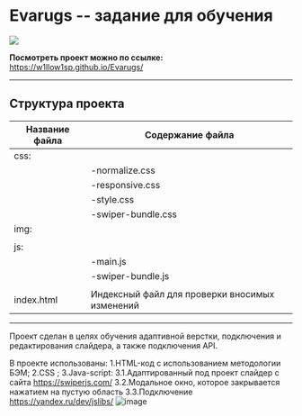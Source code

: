 # Evarugs -- задание для обучения

![](https://user-images.githubusercontent.com/98582981/174091502-dbddf926-02d4-475f-b940-fd65f236c06a.png)



 **Посмотреть проект можно по ссылке:** https://w1llow1sp.github.io/Evarugs/
 
 -----
 
 ## Структура проекта
 Название файла      | Содержание файла
---------------------|----------------------
css:					            |
	|-normalize.css     | Нормалайзер CSS от Nicolas Gallagher
	|-responsive.css    | Таблица стилей для адаптивной верстки
	|-style.css         | Таблица стилей для страницы
	|-swiper-bundle.css | Таблица стилей для слайдера, взятая с сайта https://swiperjs.com/
img:					            |
	|					              |
js:						            |
	|-main.js			        | Скрипты для слайдера, модального окна и подключения API для яндекс-браузера
	|-swiper-bundle.js	 | Адаптированный  под проект слайдер с сайта https://swiperjs.com/
                     |	
index.html           | Индексный файл для проверки вносимых изменений

------------
 
 Проект сделан в целях обучения адаптивной верстки, подключения и редактирования слайдера, а также подключения API.
 
 В проекте использованы:
1.HTML-код с использованием методологии БЭМ;
2.CSS ;
3.Java-script:
  3.1.Адаптированный  под проект слайдер с сайта https://swiperjs.com/
  3.2.Модальное окно, которое закрывается нажатием на пустую область 
  3.3.Подключение https://yandex.ru/dev/jslibs/
  ![image](https://user-images.githubusercontent.com/98582981/174095730-74476a75-1de2-433a-9d91-47952a1d30c8.png)

 
